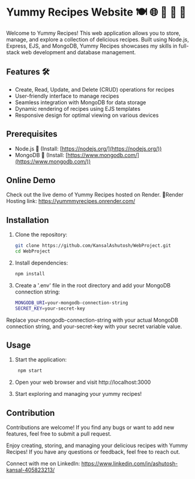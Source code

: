 # Yummy Recipes Website 🍽️ 🌐 🥙 🥗 🍴 

Welcome to Yummy Recipes! This web application allows you to store, manage, and explore a collection of delicious recipes. Built using Node.js, Express, EJS, and MongoDB, Yummy Recipes showcases my skills in full-stack web development and database management.

## Features 🛠️

- Create, Read, Update, and Delete (CRUD) operations for recipes
- User-friendly interface to manage recipes
- Seamless integration with MongoDB for data storage
- Dynamic rendering of recipes using EJS templates
- Responsive design for optimal viewing on various devices

## Prerequisites 

- Node.js 🔗 (Install: [https://nodejs.org/](https://nodejs.org/))
- MongoDB 🔗 (Install: [https://www.mongodb.com/](https://www.mongodb.com/))

## Online Demo
  Check out the live demo of Yummy Recipes hosted on Render.
  🔗Render Hosting link: https://yummmyrecipes.onrender.com/

## Installation

1. Clone the repository:

   ```bash
   git clone https://github.com/KansalAshutosh/WebProject.git
   cd WebProject

2. Install dependencies:

   ```bash
   npm install

3. Create a '.env' file in the root directory and add your MongoDB connection string:

   ```bash
   MONGODB_URI=your-mongodb-connection-string
   SECRET_KEY=your-secret-key

  Replace your-mongodb-connection-string with your actual MongoDB connection string, and your-secret-key with your secret variable value.

  
## Usage
1. Start the application:

   ```bash
    npm start

2. Open your web browser and visit http://localhost:3000
3. Start exploring and managing your yummy recipes!

## Contribution

Contributions are welcome! If you find any bugs or want to add new features, feel free to submit a pull request.

Enjoy creating, storing, and managing your delicious recipes with Yummy Recipes! If you have any questions or feedback, feel free to reach out.

Connect with me on LinkedIn: https://www.linkedin.com/in/ashutosh-kansal-405823213/
